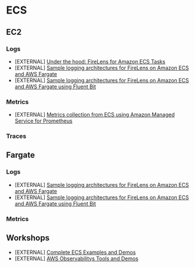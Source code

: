 # ECS

## EC2

### Logs

- [EXTERNAL] [Under the hood: FireLens for Amazon ECS Tasks](https://aws.amazon.com/blogs/containers/under-the-hood-firelens-for-amazon-ecs-tasks/)
- [EXTERNAL] [Sample logging architectures for FireLens on Amazon ECS and AWS Fargate](https://github.com/aws-samples/amazon-ecs-firelens-examples)
- [EXTERNAL] [Sample logging architectures for FireLens on Amazon ECS and AWS Fargate using Fluent Bit](https://github.com/aws-samples/amazon-ecs-firelens-examples#fluent-bit-examples)

### Metrics
- [EXTERNAL] [Metrics collection from ECS using Amazon Managed Service for Prometheus ](https://aws.amazon.com/blogs/opensource/metrics-collection-from-amazon-ecs-using-amazon-managed-service-for-prometheus/)


### Traces

## Fargate

### Logs
- [EXTERNAL] [Sample logging architectures for FireLens on Amazon ECS and AWS Fargate](https://github.com/aws-samples/amazon-ecs-firelens-examples)
- [EXTERNAL] [Sample logging architectures for FireLens on Amazon ECS and AWS Fargate using Fluent Bit](https://github.com/aws-samples/amazon-ecs-firelens-examples#fluent-bit-examples)

### Metrics


## Workshops
- [EXTERNAL] [Complete ECS Examples and Demos](https://www.ecsworkshop.com/)
- [EXTERNAL] [AWS Observabilitys Tools and Demos](https://observability.workshop.aws/en/)
